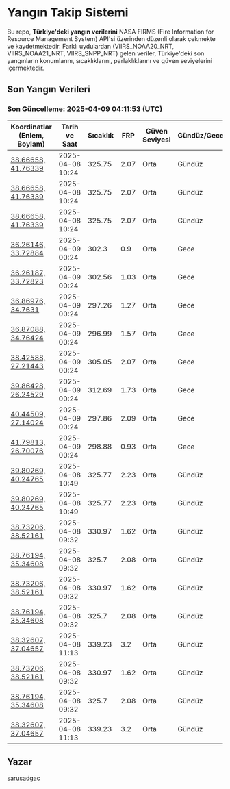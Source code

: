 # Yangın Takip Sistemi

Bu repo, **Türkiye'deki yangın verilerini** NASA FIRMS (Fire Information for Resource Management System) API'si üzerinden düzenli olarak çekmekte ve kaydetmektedir. Farklı uydulardan (VIIRS_NOAA20_NRT, VIIRS_NOAA21_NRT, VIIRS_SNPP_NRT) gelen veriler, Türkiye'deki son yangınların konumlarını, sıcaklıklarını, parlaklıklarını ve güven seviyelerini içermektedir.

## Son Yangın Verileri
### Son Güncelleme: 2025-04-09 04:11:53 (UTC)

| Koordinatlar (Enlem, Boylam) | Tarih ve Saat | Sıcaklık | FRP | Güven Seviyesi | Gündüz/Gece |
|-----------------------------|----------------|----------|-----|----------------|-------------|
| [38.66658, 41.76339](https://www.google.com/maps?q=38.66658,41.76339) | 2025-04-08 10:24 | 325.75 | 2.07 | Orta | Gündüz |
| [38.66658, 41.76339](https://www.google.com/maps?q=38.66658,41.76339) | 2025-04-08 10:24 | 325.75 | 2.07 | Orta | Gündüz |
| [38.66658, 41.76339](https://www.google.com/maps?q=38.66658,41.76339) | 2025-04-08 10:24 | 325.75 | 2.07 | Orta | Gündüz |
| [36.26146, 33.72884](https://www.google.com/maps?q=36.26146,33.72884) | 2025-04-09 00:24 | 302.3 | 0.9 | Orta | Gece |
| [36.26187, 33.72823](https://www.google.com/maps?q=36.26187,33.72823) | 2025-04-09 00:24 | 302.56 | 1.03 | Orta | Gece |
| [36.86976, 34.7631](https://www.google.com/maps?q=36.86976,34.7631) | 2025-04-09 00:24 | 297.26 | 1.27 | Orta | Gece |
| [36.87088, 34.76424](https://www.google.com/maps?q=36.87088,34.76424) | 2025-04-09 00:24 | 296.99 | 1.57 | Orta | Gece |
| [38.42588, 27.21443](https://www.google.com/maps?q=38.42588,27.21443) | 2025-04-09 00:24 | 305.05 | 2.07 | Orta | Gece |
| [39.86428, 26.24529](https://www.google.com/maps?q=39.86428,26.24529) | 2025-04-09 00:24 | 312.69 | 1.73 | Orta | Gece |
| [40.44509, 27.14024](https://www.google.com/maps?q=40.44509,27.14024) | 2025-04-09 00:24 | 297.86 | 2.09 | Orta | Gece |
| [41.79813, 26.70076](https://www.google.com/maps?q=41.79813,26.70076) | 2025-04-09 00:24 | 298.88 | 0.93 | Orta | Gece |
| [39.80269, 40.24765](https://www.google.com/maps?q=39.80269,40.24765) | 2025-04-08 10:49 | 325.77 | 2.23 | Orta | Gündüz |
| [39.80269, 40.24765](https://www.google.com/maps?q=39.80269,40.24765) | 2025-04-08 10:49 | 325.77 | 2.23 | Orta | Gündüz |
| [38.73206, 38.52161](https://www.google.com/maps?q=38.73206,38.52161) | 2025-04-08 09:32 | 330.97 | 1.62 | Orta | Gündüz |
| [38.76194, 35.34608](https://www.google.com/maps?q=38.76194,35.34608) | 2025-04-08 09:32 | 325.7 | 2.08 | Orta | Gündüz |
| [38.73206, 38.52161](https://www.google.com/maps?q=38.73206,38.52161) | 2025-04-08 09:32 | 330.97 | 1.62 | Orta | Gündüz |
| [38.76194, 35.34608](https://www.google.com/maps?q=38.76194,35.34608) | 2025-04-08 09:32 | 325.7 | 2.08 | Orta | Gündüz |
| [38.32607, 37.04657](https://www.google.com/maps?q=38.32607,37.04657) | 2025-04-08 11:13 | 339.23 | 3.2 | Orta | Gündüz |
| [38.73206, 38.52161](https://www.google.com/maps?q=38.73206,38.52161) | 2025-04-08 09:32 | 330.97 | 1.62 | Orta | Gündüz |
| [38.76194, 35.34608](https://www.google.com/maps?q=38.76194,35.34608) | 2025-04-08 09:32 | 325.7 | 2.08 | Orta | Gündüz |
| [38.32607, 37.04657](https://www.google.com/maps?q=38.32607,37.04657) | 2025-04-08 11:13 | 339.23 | 3.2 | Orta | Gündüz |

## Yazar

[sarusadgac](https://x.com/sarusadgac)
